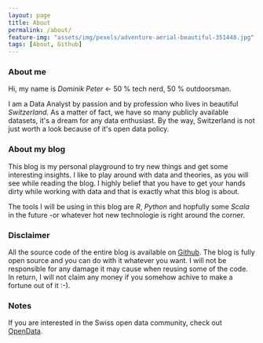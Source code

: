 ```yaml
---
layout: page
title: About
permalink: /about/
feature-img: "assets/img/pexels/adventure-aerial-beautiful-351448.jpg"
tags: [About, Github]
---
```



### About me

Hi, my name is *Dominik Peter* <- 50 % tech nerd, 50 % outdoorsman.

I am a Data Analyst by passion and by profession who lives in beautiful *Switzerland*. As a matter of fact, we have so many publicly available datasets, it's a dream for any data enthusiast. By the way, Switzerland is not just worth a look because of it's open data policy. 

### About my blog

This blog is my personal playground to try new things and get some interesting insights.
I like to play around with data and theories, as you will see while reading the blog. I highly belief that you have to get your hands dirty while working with data and that is exactly what this blog is about.

The tools I will be using in this blog are *R*, *Python* and hopfully some *Scala* in the future -or whatever hot new technologie is right around the corner.

### Disclaimer

All the source code of the entire blog is available on [Github](https://github.com/dominikpeter/dominikpeter.github.io).
The blog is fully open source and you can do with it whatever you want.
I will not be responsible for any damage it may cause when reusing some of the code. In return, I will not claim any money if you somehow achive to make a fortune out of it :-).


### Notes

If you are interested in the Swiss open data community, check out [OpenData](https://opendata.swiss/en/).
